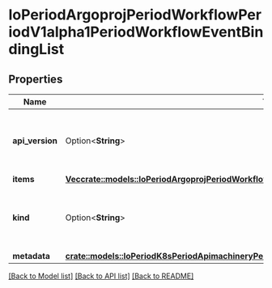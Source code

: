 # IoPeriodArgoprojPeriodWorkflowPeriodV1alpha1PeriodWorkflowEventBindingList

## Properties

Name | Type | Description | Notes
------------ | ------------- | ------------- | -------------
**api_version** | Option<**String**> | APIVersion defines the versioned schema of this representation of an object. Servers should convert recognized schemas to the latest internal value, and may reject unrecognized values. More info: https://git.io.k8s.community/contributors/devel/sig-architecture/api-conventions.md#resources | [optional]
**items** | [**Vec<crate::models::IoPeriodArgoprojPeriodWorkflowPeriodV1alpha1PeriodWorkflowEventBinding>**](io.argoproj.workflow.v1alpha1.WorkflowEventBinding.md) |  | 
**kind** | Option<**String**> | Kind is a string value representing the REST resource this object represents. Servers may infer this from the endpoint the client submits requests to. Cannot be updated. In CamelCase. More info: https://git.io.k8s.community/contributors/devel/sig-architecture/api-conventions.md#types-kinds | [optional]
**metadata** | [**crate::models::IoPeriodK8sPeriodApimachineryPeriodPkgPeriodApisPeriodMetaPeriodV1PeriodListMeta**](io.k8s.apimachinery.pkg.apis.meta.v1.ListMeta.md) |  | 

[[Back to Model list]](../README.md#documentation-for-models) [[Back to API list]](../README.md#documentation-for-api-endpoints) [[Back to README]](../README.md)


